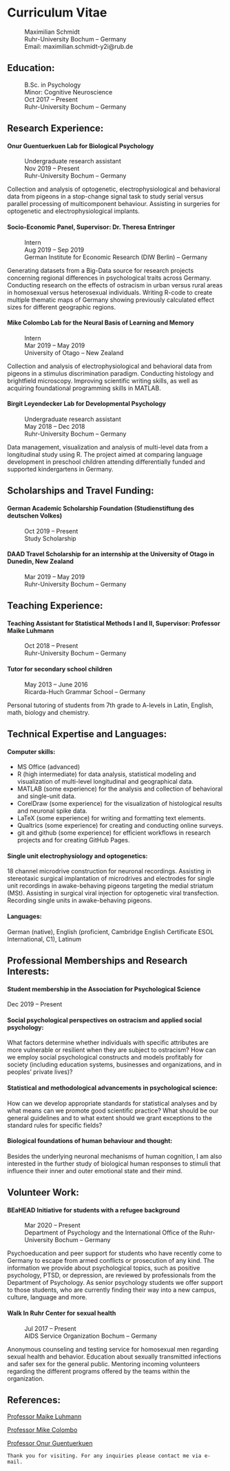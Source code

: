 # Curriculum Vitae

<dd>Maximilian Schmidt</dd>
<dd>Ruhr-University Bochum – Germany</dd>
<dd>Email: maximilian.schmidt-y2i@rub.de</dd>

## Education:

<dd>B.Sc. in Psychology</dd>
<dd>Minor: Cognitive Neuroscience</dd>
<dd>Oct 2017 – Present</dd>
<dd>Ruhr-University Bochum – Germany</dd>

## Research Experience:

#### Onur Guentuerkuen Lab for Biological Psychology

<dd>Undergraduate research assistant</dd>
<dd>Nov 2019 – Present</dd>
<dd>Ruhr-University Bochum – Germany</dd> 

Collection and analysis of optogenetic, electrophysiological and behavioral data from pigeons in a stop-change signal task to study serial versus parallel processing of multicomponent behaviour. Assisting in surgeries for optogenetic and electrophysiological implants. 

#### Socio-Economic Panel, Supervisor: Dr. Theresa Entringer

<dd>Intern</dd>
<dd>Aug 2019 – Sep 2019</dd>
<dd>German Institute for Economic Research (DIW Berlin) – Germany</dd>

Generating datasets from a Big-Data source for research projects concerning regional differences in psychological traits across Germany. Conducting research on the effects of ostracism in urban versus rural areas in homosexual versus heterosexual individuals. Writing R-code to create multiple thematic maps of Germany showing previously calculated effect sizes for different geographic regions.

#### Mike Colombo Lab for the Neural Basis of Learning and Memory 

<dd>Intern</dd>
<dd>Mar 2019 – May 2019</dd>
<dd>University of Otago – New Zealand</dd>

Collection and analysis of electrophysiological and behavioral data from pigeons in a stimulus discrimination paradigm. Conducting histology and brightfield microscopy. Improving scientific writing skills, as well as acquiring foundational programming skills in MATLAB.

#### Birgit Leyendecker Lab for Developmental Psychology

<dd>Undergraduate research assistant</dd>
<dd>May 2018 – Dec 2018</dd>
<dd>Ruhr-University Bochum – Germany</dd>

Data management, visualization and analysis of multi-level data from a longitudinal study using R. The project aimed at comparing language development in preschool children attending differentially funded and supported kindergartens in Germany.

## Scholarships and Travel Funding:

#### German Academic Scholarship Foundation (Studienstiftung des deutschen Volkes)

<dd>Oct 2019 – Present</dd>
<dd>Study Scholarship</dd>

#### DAAD Travel Scholarship for an internship at the University of Otago in Dunedin, New Zealand

<dd>Mar 2019 – May 2019</dd>
<dd>Ruhr-University Bochum – Germany</dd>

## Teaching Experience:

#### Teaching Assistant for Statistical Methods I and II, Supervisor: Professor Maike Luhmann

<dd>Oct 2018 – Present</dd>
<dd>Ruhr-University Bochum – Germany</dd>

#### Tutor for secondary school children

<dd>May 2013 – June 2016</dd>
<dd>Ricarda-Huch Grammar School – Germany</dd>

Personal tutoring of students from 7th grade to A-levels in Latin, English, math, biology and chemistry.

## Technical Expertise and Languages:

#### Computer skills: 
*   MS Office (advanced)
*   R (high intermediate) for data analysis, statistical modeling and visualization of multi-level longitudinal and geographical data. 
*   MATLAB (some experience) for the analysis and collection of behavioral and single-unit data. 
*   CorelDraw (some experience) for the visualization of histological results and neuronal spike data. 
*   LaTeX (some experience) for writing and formatting text elements. 
*   Qualtrics (some experience) for creating and conducting online surveys.
*   git and github (some experience) for efficient workflows in research projects and for creating GitHub Pages.

#### Single unit electrophysiology and optogenetics: 
18 channel microdrive construction for neuronal recordings. Assisting in stereotaxic surgical implantation of microdrives and electrodes for single unit recordings in awake-behaving pigeons targeting the medial striatum (MSt). Assisting in surgical viral injection for optogenetic viral transfection. Recording single units in awake-behaving pigeons.

#### Languages: 
German (native), English (proficient, Cambridge English Certificate ESOL International, C1), Latinum

## Professional Memberships and Research Interests:

#### Student membership in the Association for Psychological Science
Dec 2019 – Present 

#### Social psychological perspectives on ostracism and applied social psychology: 
What factors determine whether individuals with specific attributes are more vulnerable or resilient when they are subject to ostracism? How can we employ social psychological constructs and models profitably for society (including education systems, businesses and organizations, and in peoples’ private lives)?

#### Statistical and methodological advancements in psychological science: 
How can we develop appropriate standards for statistical analyses and by what means can we promote good scientific practice? What should be our general guidelines and to what extent should we grant exceptions to the standard rules for specific fields? 

#### Biological foundations of human behaviour and thought: 
Besides the underlying neuronal mechanisms of human cognition, I am also interested in the further study of biological human responses to stimuli that influence their inner and outer emotional state and their mind.

## Volunteer Work:

#### BEaHEAD Initiative for students with a refugee background

<dd>Mar 2020 – Present</dd>
<dd>Department of Psychology and the International Office of the Ruhr-University Bochum – Germany</dd>

Psychoeducation and peer support for students who have recently come to Germany to escape from armed conflicts or prosecution of any kind. The information we provide about psychological topics, such as positive psychology, PTSD, or depression, are reviewed by professionals from the Department of Psychology. As senior psychology students we offer support to those students, who are currently finding their way into a new campus, culture, language and more. 

#### Walk In Ruhr Center for sexual health

<dd>Jul 2017 – Present</dd>
<dd>AIDS Service Organization Bochum – Germany</dd>

Anonymous counseling and testing service for homosexual men regarding sexual health and behavior. Education about sexually transmitted infections and safer sex for the general public. Mentoring incoming volunteers regarding the different programs offered by the teams within the organization.

## References:

[Professor Maike Luhmann](http://www.pml.psy.rub.de/personen/index.html)

[Professor Mike Colombo](https://www.otago.ac.nz/psychology/staff/mikecolombo.html) 

[Professor Onur Guentuerkuen](https://www.bio.psy.ruhr-uni-bochum.de/members.html)

```
Thank you for visiting. For any inquiries please contact me via e-mail.
```
